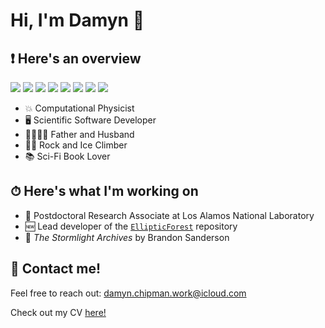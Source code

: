 # Hi, I'm Damyn 👋

## ❗️ Here's an overview

![](https://img.shields.io/badge/Code-Python-blue)
![](https://img.shields.io/badge/Code-C%2FC%2B%2B-blue)
![](https://img.shields.io/badge/Code-MATLAB-blue)
![](https://img.shields.io/badge/OS-MacOS-blue)
![](https://img.shields.io/badge/OS-Linux-blue)
![](https://img.shields.io/badge/Tools-Make-blue)
![](https://img.shields.io/badge/Tools-CMake-blue)
![](https://img.shields.io/badge/Tools-GTest-blue)

- 💥  Computational Physicist
- 🖥  Scientific Software Developer
- 👨‍👩‍👧‍👦  Father and Husband
- 🧗‍♂️  Rock and Ice Climber
- 📚  Sci-Fi Book Lover

## ⏱ Here's what I'm working on

- 🏢 Postdoctoral Research Associate at Los Alamos National Laboratory
- 🆕 Lead developer of the [`EllipticForest`](https://github.com/DamynChipman/EllipticForest) repository
- 📖 _The Stormlight Archives_ by Brandon Sanderson

## 📲 Contact me!

Feel free to reach out: damyn.chipman.work@icloud.com

Check out my CV [here!](https://github.com/DamynChipman/DamynChipman/blob/main/my_CV.pdf)
